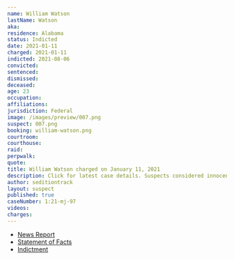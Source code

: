 ```yaml
---
name: William Watson
lastName: Watson
aka:
residence: Alabama
status: Indicted
date: 2021-01-11
charged: 2021-01-11
indicted: 2021-08-06
convicted:
sentenced:
dismissed:
deceased:
age: 23
occupation:
affiliations:
jurisdiction: Federal
image: /images/preview/007.png
suspect: 007.png
booking: william-watson.png
courtroom:
courthouse:
raid:
perpwalk:
quote:
title: William Watson charged on January 11, 2021
description: Click for latest case details. Suspects considered innocent until proven guilty.
author: seditiontrack
layout: suspect
published: true
caseNumber: 1:21-mj-97
videos:
charges:
---
```


- [News Report](https://www.wate.com/news/auburn-man-in-federal-custody-following-u-s-capitol-riot/)
- [Statement of Facts](https://www.justice.gov/usao-dc/case-multi-defendant/file/1371561/download)
- [Indictment](https://www.justice.gov/usao-dc/case-multi-defendant/file/1423471/download)
